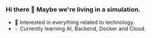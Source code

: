 ### Hi there 👋 Maybe we're living in a simulation.

- 🤖 Interested in everything related to technology.
- 💡 Currently learning AI, Backend, Docker and Cloud.
